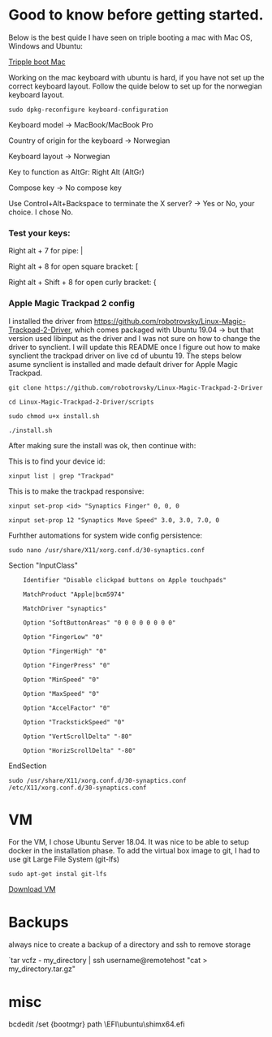 # Good to know before getting started.

Below is the best quide I have seen on triple booting a mac with Mac OS, Windows and Ubuntu:

[Tripple boot Mac ](https://www.innoq.com/en/blog/triple-booting-a-mac/)

Working on the mac keyboard with ubuntu is hard, if you have not set up the correct keyboard layout.
Follow the quide below to set up for the norwegian keyboard layout.

`sudo dpkg-reconfigure keyboard-configuration`

Keyboard model -> MacBook/MacBook Pro

Country of origin for the keyboard -> Norwegian

Keyboard layout -> Norwegian

Key to function as AltGr: Right Alt (AltGr)

Compose key -> No compose key

Use Control+Alt+Backspace to terminate the X server? -> Yes or No, your choice. I chose No.

### Test your keys:

Right alt + 7 for pipe: |

Right alt + 8 for open square bracket: [

Right alt + Shift + 8 for open curly bracket: {

### Apple Magic Trackpad 2 config
I installed the driver from https://github.com/robotrovsky/Linux-Magic-Trackpad-2-Driver, which comes packaged with Ubuntu 19.04 -> but that version used libinput as the driver and I was not sure on how to change the driver to synclient. I will update this README once I figure out how to make synclient the trackpad driver on live cd of ubuntu 19. The steps below asume synclient is installed and made default driver for Apple Magic Trackpad.

`git clone https://github.com/robotrovsky/Linux-Magic-Trackpad-2-Driver`

  `cd Linux-Magic-Trackpad-2-Driver/scripts`
  
  `sudo chmod u+x install.sh`
  
  `./install.sh`

After making sure the install was ok, then continue with:

This is to find your device id:

`xinput list | grep "Trackpad"`

This is to make the trackpad responsive:

`xinput set-prop <id> "Synaptics Finger" 0, 0, 0`

`xinput set-prop 12 "Synaptics Move Speed" 3.0, 3.0, 7.0, 0`

Furhther automations for system wide config persistence:

`sudo nano /usr/share/X11/xorg.conf.d/30-synaptics.conf`

Section "InputClass"

        Identifier "Disable clickpad buttons on Apple touchpads"
        
        MatchProduct "Apple|bcm5974"
        
        MatchDriver "synaptics"
        
        Option "SoftButtonAreas" "0 0 0 0 0 0 0 0"
        
        Option "FingerLow" "0"
        
        Option "FingerHigh" "0"
        
        Option "FingerPress" "0"
        
        Option "MinSpeed" "0"
        
        Option "MaxSpeed" "0"
        
        Option "AccelFactor" "0"
        
        Option "TrackstickSpeed" "0"
        
        Option "VertScrollDelta" "-80"
        
        Option "HorizScrollDelta" "-80"
        
EndSection


`sudo /usr/share/X11/xorg.conf.d/30-synaptics.conf /etc/X11/xorg.conf.d/30-synaptics.conf`



# VM

For the VM, I chose Ubuntu Server 18.04. It was nice to be able to setup docker in the installation phase.
To add the virtual box image to git, I had to use git Large File System (git-lfs)

`sudo apt-get instal git-lfs`

[Download VM](https://github.com/parkerlarry/learning_linux/raw/master/VM/VM-ubuntu-18.ova)

# Backups

always nice to create a backup of a directory and ssh to remove storage

`tar vcfz - my_directory | ssh username@remotehost "cat > my_directory.tar.gz"

# misc
bcdedit /set {bootmgr} path \EFI\ubuntu\shimx64.efi
